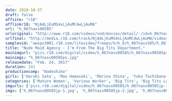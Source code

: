 ```yaml
---
date: 2018-10-27
draft: false
affsite: "r18"
afflinkr18: "NjA4LjEuMS4xLjAuMC4wLjAuMA"
url: "h_067nass00585"
urloriginal: "http://www.r18.com/videos/vod/movies/detail/-/id=h_067nass00585"
urlfinal: "http://media.r18.com/track/NjA4LjEuMS4xLjAuMC4wLjAuMA/videos/vod/movies/detail/-/id=h_067nass00585"
samplevid: "awspv3001.r18.com/litevideo/freepv/h/h_0/h_067nass585/h_067nass585_dmb_w.mp4"
title: "Nude Maid Agency - I'm From The Big Tits Department."
mainimgurl: "pics.r18.com/digital/video/h_067nass00585/h_067nass00585ps.jpg"
mainimgs: "h_067nass00585ps.jpg"
releasedate: "Feb. 24, 2017"
duration: 241
productioncomp: "Nadeshiko"
girls: ['Haruki Sato', 'Mao Hamasaki', 'Marina Shina', 'Yuka Tachibana', 'Ren Otsuka', 'Sara Saijo']
categories: ['Mature Woman', 'Various Worker', 'Big Tits', 'Big Tits Lover', 'Other Fetishes', 'Compilation', 'Over 4 Hours', 'Hi-Def']
imgurls: ['pics.r18.com/digital/video/h_067nass00585/h_067nass00585jp-1.jpg', 'pics.r18.com/digital/video/h_067nass00585/h_067nass00585jp-2.jpg', 'pics.r18.com/digital/video/h_067nass00585/h_067nass00585jp-3.jpg', 'pics.r18.com/digital/video/h_067nass00585/h_067nass00585jp-4.jpg', 'pics.r18.com/digital/video/h_067nass00585/h_067nass00585jp-5.jpg', 'pics.r18.com/digital/video/h_067nass00585/h_067nass00585jp-6.jpg', 'pics.r18.com/digital/video/h_067nass00585/h_067nass00585jp-7.jpg', 'pics.r18.com/digital/video/h_067nass00585/h_067nass00585jp-8.jpg', 'pics.r18.com/digital/video/h_067nass00585/h_067nass00585jp-9.jpg', 'pics.r18.com/digital/video/h_067nass00585/h_067nass00585jp-10.jpg', 'pics.r18.com/digital/video/h_067nass00585/h_067nass00585jp-11.jpg', 'pics.r18.com/digital/video/h_067nass00585/h_067nass00585jp-12.jpg', 'pics.r18.com/digital/video/h_067nass00585/h_067nass00585jp-13.jpg', 'pics.r18.com/digital/video/h_067nass00585/h_067nass00585jp-14.jpg', 'pics.r18.com/digital/video/h_067nass00585/h_067nass00585jp-15.jpg', 'pics.r18.com/digital/video/h_067nass00585/h_067nass00585jp-16.jpg', 'pics.r18.com/digital/video/h_067nass00585/h_067nass00585jp-17.jpg', 'pics.r18.com/digital/video/h_067nass00585/h_067nass00585jp-18.jpg', 'pics.r18.com/digital/video/h_067nass00585/h_067nass00585jp-19.jpg', 'pics.r18.com/digital/video/h_067nass00585/h_067nass00585jp-20.jpg']
imgs: ['h_067nass00585jp-1.jpg', 'h_067nass00585jp-2.jpg', 'h_067nass00585jp-3.jpg', 'h_067nass00585jp-4.jpg', 'h_067nass00585jp-5.jpg', 'h_067nass00585jp-6.jpg', 'h_067nass00585jp-7.jpg', 'h_067nass00585jp-8.jpg', 'h_067nass00585jp-9.jpg', 'h_067nass00585jp-10.jpg', 'h_067nass00585jp-11.jpg', 'h_067nass00585jp-12.jpg', 'h_067nass00585jp-13.jpg', 'h_067nass00585jp-14.jpg', 'h_067nass00585jp-15.jpg', 'h_067nass00585jp-16.jpg', 'h_067nass00585jp-17.jpg', 'h_067nass00585jp-18.jpg', 'h_067nass00585jp-19.jpg', 'h_067nass00585jp-20.jpg']
---
```

